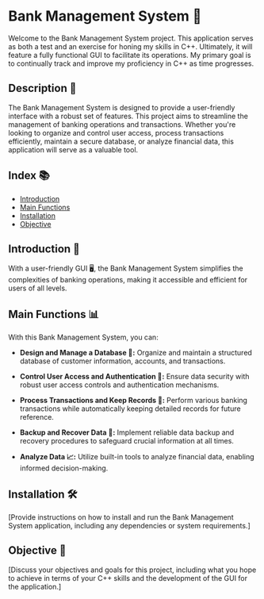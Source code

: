 # Bank Management System 🏦

Welcome to the Bank Management System project. This application serves as both a test and an exercise for honing my skills in C++. Ultimately, it will feature a fully functional GUI to facilitate its operations. My primary goal is to continually track and improve my proficiency in C++ as time progresses.

## Description 📜

The Bank Management System is designed to provide a user-friendly interface with a robust set of features. This project aims to streamline the management of banking operations and transactions. Whether you're looking to organize and control user access, process transactions efficiently, maintain a secure database, or analyze financial data, this application will serve as a valuable tool.

## Index 📚

- [Introduction](#introduction)
- [Main Functions](#main-functions)
- [Installation](#installation)
- [Objective](#objective)

## Introduction 🌟

With a user-friendly GUI 🖥️, the Bank Management System simplifies the complexities of banking operations, making it accessible and efficient for users of all levels.

## Main Functions 📊

With this Bank Management System, you can:

- **Design and Manage a Database 📂:** Organize and maintain a structured database of customer information, accounts, and transactions.

- **Control User Access and Authentication 🔐:** Ensure data security with robust user access controls and authentication mechanisms.

- **Process Transactions and Keep Records 💼:** Perform various banking transactions while automatically keeping detailed records for future reference.

- **Backup and Recover Data 💾:** Implement reliable data backup and recovery procedures to safeguard crucial information at all times.

- **Analyze Data 📈:** Utilize built-in tools to analyze financial data, enabling informed decision-making.

## Installation 🛠️

[Provide instructions on how to install and run the Bank Management System application, including any dependencies or system requirements.]

## Objective 🎯
[Discuss your objectives and goals for this project, including what you hope to achieve in terms of your C++ skills and the development of the GUI for the application.]
